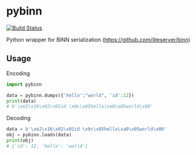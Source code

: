pybinn
======
[![Build Status](https://api.travis-ci.org/meeron/pybinn.svg?branch=master)](https://travis-ci.org/meeron/pybinn)

Python wrapper for BINN serialization (https://github.com/liteserver/binn)

Usage
-----

Encoding

```python
import pybinn

data = pybinn.dumps({'hello':"world", 'id':12})
print(data)
# b'\xe2\x16\x02\x02id \x0c\x05hello\xa0\x05world\x00'
```

Decoding

```python
data = b'\xe2\x16\x02\x02id \x0c\x05hello\xa0\x05world\x00'
obj = pybinn.loads(data)
print(obj)
# {'id': 12, 'hello': 'world'}
```